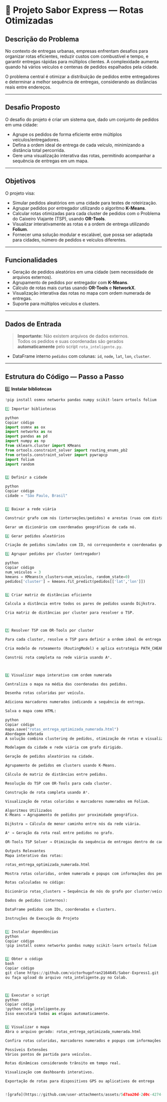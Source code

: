 # 🚚 Projeto Sabor Express — Rotas Otimizadas

## Descrição do Problema
No contexto de entregas urbanas, empresas enfrentam desafios para organizar rotas eficientes, reduzir custos com combustível e tempo, e garantir entregas rápidas para múltiplos clientes. A complexidade aumenta quando há vários veículos e centenas de pedidos espalhados pela cidade.

O problema central é otimizar a distribuição de pedidos entre entregadores e determinar a melhor sequência de entregas, considerando as distâncias reais entre endereços.

---

## Desafio Proposto
O desafio do projeto é criar um sistema que, dado um conjunto de pedidos em uma cidade:

- Agrupe os pedidos de forma eficiente entre múltiplos veículos/entregadores.
- Defina a ordem ideal de entrega de cada veículo, minimizando a distância total percorrida.
- Gere uma visualização interativa das rotas, permitindo acompanhar a sequência de entregas em um mapa.

---

## Objetivos
O projeto visa:

- Simular pedidos aleatórios em uma cidade para testes de roteirização.
- Agrupar pedidos por entregador utilizando o algoritmo **K-Means**.
- Calcular rotas otimizadas para cada cluster de pedidos com o Problema do Caixeiro Viajante (TSP), usando **OR-Tools**.
- Visualizar interativamente as rotas e a ordem de entrega utilizando **Folium**.
- Fornecer uma solução modular e escalável, que possa ser adaptada para cidades, número de pedidos e veículos diferentes.

---

## Funcionalidades
- Geração de pedidos aleatórios em uma cidade (sem necessidade de arquivos externos).
- Agrupamento de pedidos por entregador com **K-Means**.
- Cálculo de rotas mais curtas usando **OR-Tools** e **NetworkX**.
- Visualização interativa das rotas no mapa com ordem numerada de entregas.
- Suporte para múltiplos veículos e clusters.

---

## Dados de Entrada
> **Importante:** Não existem arquivos de dados externos.  
> Todos os pedidos e suas coordenadas são gerados **automaticamente** pelo script `rota_inteligente.py`.

- DataFrame interno `pedidos` com colunas: `id`, `node`, `lat`, `lon`, `cluster`.

---

## Estrutura do Código — Passo a Passo

0️⃣ **Instalar bibliotecas**  
```python
!pip install osmnx networkx pandas numpy scikit-learn ortools folium

1️⃣ Importar bibliotecas

python
Copiar código
import osmnx as ox
import networkx as nx
import pandas as pd
import numpy as np
from sklearn.cluster import KMeans
from ortools.constraint_solver import routing_enums_pb2
from ortools.constraint_solver import pywrapcp
import folium
import random


2️⃣ Definir a cidade

python
Copiar código
cidade = "São Paulo, Brasil"


3️⃣ Baixar a rede viária

Construir grafo com nós (interseções/pedidos) e arestas (ruas com distâncias reais).

Gerar um dicionário com coordenadas geográficas de cada nó.

4️⃣ Gerar pedidos aleatórios

Criação de pedidos simulados com ID, nó correspondente e coordenadas geográficas.

5️⃣ Agrupar pedidos por cluster (entregador)

python
Copiar código
num_veiculos = 3
kmeans = KMeans(n_clusters=num_veiculos, random_state=0)
pedidos['cluster'] = kmeans.fit_predict(pedidos[['lat','lon']])


6️⃣ Criar matriz de distâncias eficiente

Calcula a distância entre todos os pares de pedidos usando Dijkstra.

Cria matriz de distâncias por cluster para resolver o TSP.



7️⃣ Resolver TSP com OR-Tools por cluster

Para cada cluster, resolve o TSP para definir a ordem ideal de entrega.

Cria modelo de roteamento (RoutingModel) e aplica estratégia PATH_CHEAPEST_ARC.

Constrói rota completa na rede viária usando A*.



8️⃣ Visualizar mapa interativo com ordem numerada

Centraliza o mapa na média das coordenadas dos pedidos.

Desenha rotas coloridas por veículo.

Adiciona marcadores numerados indicando a sequência de entrega.

Salva o mapa como HTML:

python
Copiar código
mapa.save("rotas_entrega_optimizada_numerada.html")
Abordagem Adotada
A solução combina clustering de pedidos, otimização de rotas e visualização interativa:

Modelagem da cidade e rede viária com grafo dirigido.

Geração de pedidos aleatórios na cidade.

Agrupamento de pedidos em clusters usando K-Means.

Cálculo de matriz de distâncias entre pedidos.

Resolução do TSP com OR-Tools para cada cluster.

Construção de rota completa usando A*.

Visualização de rotas coloridas e marcadores numerados em Folium.

Algoritmos Utilizados
K-Means → Agrupamento de pedidos por proximidade geográfica.

Dijkstra → Cálculo de menor caminho entre nós da rede viária.

A* → Geração da rota real entre pedidos no grafo.

OR-Tools TSP Solver → Otimização da sequência de entregas dentro de cada cluster.

Outputs Relevantes
Mapa interativo das rotas:

rotas_entrega_optimizada_numerada.html

Mostra rotas coloridas, ordem numerada e popups com informações dos pedidos.

Rotas calculadas no código:

Dicionário rotas_clusters → Sequência de nós do grafo por cluster/veículo.

Dados de pedidos (internos):

DataFrame pedidos com IDs, coordenadas e clusters.

Instruções de Execução do Projeto


1️⃣ Instalar dependências
python
Copiar código
!pip install osmnx networkx pandas numpy scikit-learn ortools folium


2️⃣ Obter o código
bash
Copiar código
git clone https://github.com/victorhugofran2164645/Sabor-Express1.git
ou faça upload do arquivo rota_inteligente.py no Colab.



3️⃣ Executar o script
python
Copiar código
!python rota_inteligente.py
Isso executará todas as etapas automaticamente.


4️⃣ Visualizar o mapa
Abra o arquivo gerado: rotas_entrega_optimizada_numerada.html

Confira rotas coloridas, marcadores numerados e popups com informações dos pedidos.

Possíveis Extensões
Vários pontos de partida para veículos.

Rotas dinâmicas considerando trânsito em tempo real.

Visualização com dashboards interativos.

Exportação de rotas para dispositivos GPS ou aplicativos de entrega


![grafo](https://github.com/user-attachments/assets/5d7aa20d-2d0c-4274-b606-455c32b718a8)
